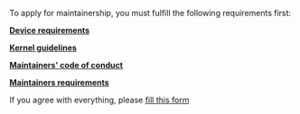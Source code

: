 
To apply for maintainership, you must fulfill the following requirements first:

 [**Device requirements**](https://github.com/lighthouse-os/official_devices/blob/raft/device_requirements.md)   
 
 [**Kernel guidelines**](https://github.com/lighthouse-os/official_devices/blob/raft/kernel_guidelines.md)

 [**Maintainers' code of conduct**](https://github.com/lighthouse-os/official_devices/blob/raft/maintainers_code_of_conduct.md)

 [**Maintainers requirements**](https://github.com/lighthouse-os/official_devices/blob/raft/maintainers_requirements.md)


If you agree with everything, please [fill this form](https://github.com/lighthouse-os/official_devices/issues/new/choose)

